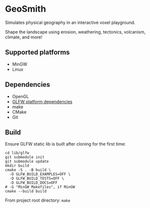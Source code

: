 # GeoSmith

Simulates physical geography in an interactive voxel playground.

Shape the landscape using erosion, weathering, tectonics, volcanism, climate, and more!

## Supported platforms

- MinGW
- Linux

## Dependencies

- OpenGL
- [GLFW platform dependencies](https://www.glfw.org/docs/latest/compile_guide.html)
- make
- CMake
- Git

## Build

Ensure GLFW static lib is built after cloning for the first time:
```shell
cd lib/glfw
git submodule init
git submodule update
mkdir build
cmake -S . -B build \
  -D GLFW_BUILD_EXAMPLES=OFF \
  -D GLFW_BUILD_TESTS=OFF \
  -D GLFW_BUILD_DOCS=OFF
# -G "MinGW Makefiles", if MinGW
cmake --build build
```

From project root directory: `make`